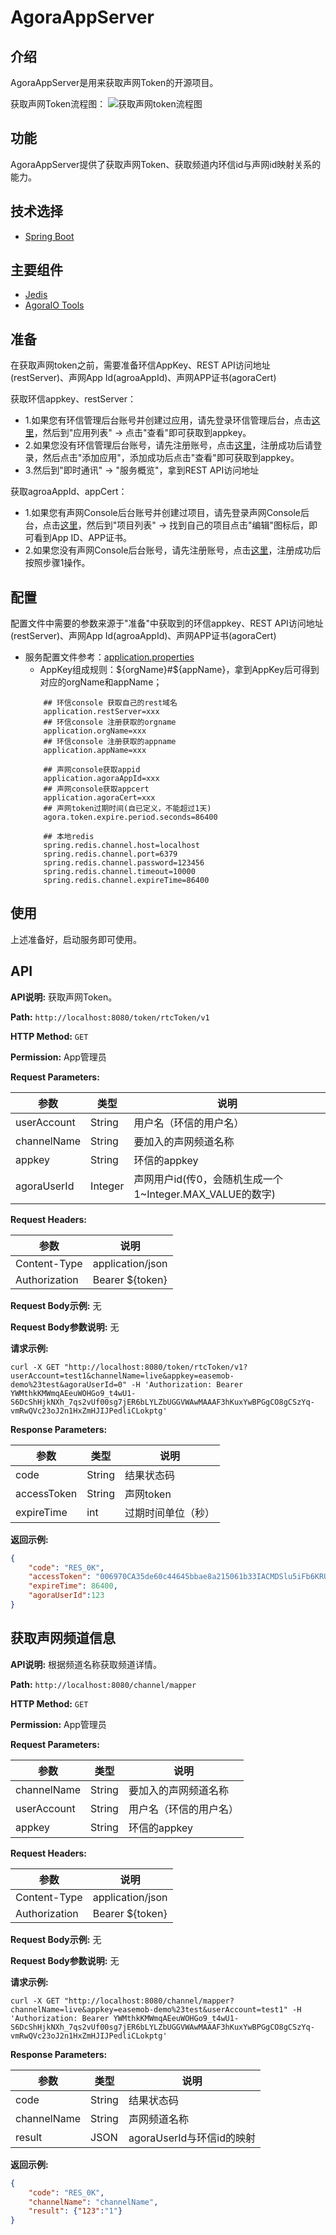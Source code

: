 # AgoraAppServer



## 介绍
AgoraAppServer是用来获取声网Token的开源项目。

获取声网Token流程图：
![获取声网token流程图](https://user-images.githubusercontent.com/15087647/126285697-606492f4-6ee2-458c-81d9-140da827ec53.png)

## 功能
AgoraAppServer提供了获取声网Token、获取频道内环信id与声网id映射关系的能力。

## 技术选择
* [Spring Boot](https://spring.io/projects/spring-boot)

## 主要组件
* [Jedis](https://tool.oschina.net/uploads/apidocs/redis/clients/jedis/Jedis.html)
* [AgoraIO Tools](https://github.com/AgoraIO/Tools/tree/dev/accesstoken2/DynamicKey/AgoraDynamicKey/java)

## 准备
在获取声网token之前，需要准备环信AppKey、REST API访问地址(restServer)、声网App Id(agroaAppId)、声网APP证书(agoraCert)

获取环信appkey、restServer：
- 1.如果您有环信管理后台账号并创建过应用，请先登录环信管理后台，点击[这里](https://console.easemob.com/user/login)，然后到"应用列表" -> 点击"查看"即可获取到appkey。
- 2.如果您没有环信管理后台账号，请先注册账号，点击[这里](https://console.easemob.com/user/register)，注册成功后请登录，然后点击"添加应用"，添加成功后点击"查看"即可获取到appkey。
- 3.然后到"即时通讯" -> "服务概览"，拿到REST API访问地址

获取agroaAppId、appCert：
- 1.如果您有声网Console后台账号并创建过项目，请先登录声网Console后台，点击[这里](https://sso.agora.io/cn/login/)，然后到"项目列表" -> 找到自己的项目点击"编辑"图标后，即可看到App ID、APP证书。
- 2.如果您没有声网Console后台账号，请先注册账号，点击[这里](https://sso.agora.io/cn/v4/signup)，注册成功后按照步骤1操作。

## 配置
配置文件中需要的参数来源于"准备"中获取到的环信appkey、REST API访问地址(restServer)、声网App Id(agroaAppId)、声网APP证书(agoraCert)
- 服务配置文件参考：[application.properties](./agora-app-server/src/main/resources/application.properties)
    - AppKey组成规则：${orgName}#${appName}，拿到AppKey后可得到对应的orgName和appName；
    ```
        ## 环信console 获取自己的rest域名
        application.restServer=xxx
        ## 环信console 注册获取的orgname
        application.orgName=xxx
        ## 环信console 注册获取的appname
        application.appName=xxx
        
        ## 声网console获取appid
        application.agoraAppId=xxx
        ## 声网console获取appcert
        application.agoraCert=xxx
        ## 声网token过期时间(自已定义，不能超过1天)
        agora.token.expire.period.seconds=86400
        
        ## 本地redis
        spring.redis.channel.host=localhost
        spring.redis.channel.port=6379
        spring.redis.channel.password=123456
        spring.redis.channel.timeout=10000
        spring.redis.channel.expireTime=86400
    ```

## 使用

上述准备好，启动服务即可使用。

## API

**API说明:** 获取声网Token。

**Path:** `http://localhost:8080/token/rtcToken/v1`

**HTTP Method:** `GET`

**Permission:** App管理员

**Request Parameters:**

| 参数 | 类型 | 说明  |
| --- | --- | --- |
| userAccount | String | 用户名（环信的用户名） |
| channelName | String | 要加入的声网频道名称 |
| appkey      | String| 环信的appkey |
| agoraUserId | Integer | 声网用户id(传0，会随机生成一个1~Integer.MAX_VALUE的数字) |

**Request Headers:** 

| 参数 | 说明  |
| --- | --- |
| Content-Type  | application/json |
| Authorization | Bearer ${token} |

**Request Body示例:** 无

**Request Body参数说明:** 无


**请求示例:**

```
curl -X GET "http://localhost:8080/token/rtcToken/v1?userAccount=test1&channelName=live&appkey=easemob-demo%23test&agoraUserId=0" -H 'Authorization: Bearer YWMthkKMWmqAEeuWOHGo9_t4wU1-S6DcShHjkNXh_7qs2vUf00sg7jER6bLYLZbUGGVWAwMAAAF3hKuxYwBPGgCO8gCSzYq-vmRwQVc23oJ2n1HxZmHJIJPedliCLokptg'
```

**Response Parameters:**

| 参数 | 类型 | 说明  |
| --- | --- | --- |
| code | String | 结果状态码 |
| accessToken | String | 声网token |
| expireTime | int | 过期时间单位（秒） |

**返回示例:**

```json
{
    "code": "RES_0K",
    "accessToken": "006970CA35de60c44645bbae8a215061b33IACMDSlu5iFb6KRUFHJfPGkwABytAJfHZb3PGR7S+2cGUwYf3+74PfJ8IgD4AIB/3H0vYAQAAQBsOi5gAgBsOi5gAwBsOi5gBABsOi5g",
    "expireTime": 86400,
    "agoraUserId":123
}
```


## 获取声网频道信息

**API说明:** 根据频道名称获取频道详情。

**Path:** `http://localhost:8080/channel/mapper`

**HTTP Method:** `GET`

**Permission:** App管理员

**Request Parameters:**

| 参数 | 类型 | 说明  |
| --- | --- | --- |
| channelName | String | 要加入的声网频道名称 |
| userAccount | String | 用户名（环信的用户名） |
| appkey      | String| 环信的appkey |

**Request Headers:** 

| 参数 | 说明  |
| --- | --- |
| Content-Type  | application/json |
| Authorization | Bearer ${token} |

**Request Body示例:** 无

**Request Body参数说明:** 无


**请求示例:**

```
curl -X GET "http://localhost:8080/channel/mapper?channelName=live&appkey=easemob-demo%23test&userAccount=test1" -H 'Authorization: Bearer YWMthkKMWmqAEeuWOHGo9_t4wU1-S6DcShHjkNXh_7qs2vUf00sg7jER6bLYLZbUGGVWAwMAAAF3hKuxYwBPGgCO8gCSzYq-vmRwQVc23oJ2n1HxZmHJIJPedliCLokptg'
```

**Response Parameters:**

| 参数 | 类型 | 说明  |
| --- | --- | --- |
| code | String | 结果状态码 |
| channelName | String | 声网频道名称 |
| result | JSON| agoraUserId与环信id的映射 |

**返回示例:**

```json
{
    "code": "RES_0K",
    "channelName": "channelName",
    "result": {"123":"1"}
}
```
